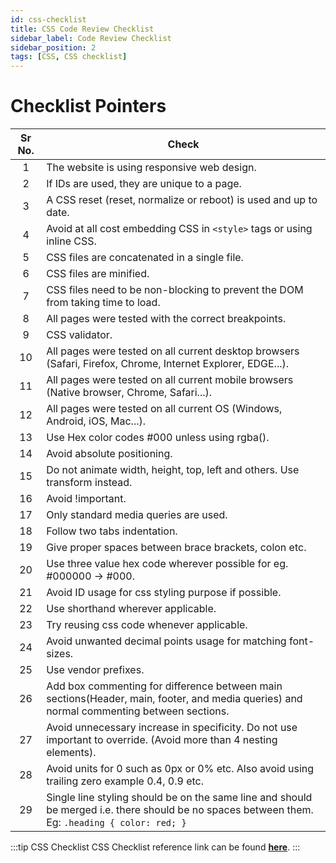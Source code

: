 ```yaml
---
id: css-checklist
title: CSS Code Review Checklist
sidebar_label: Code Review Checklist
sidebar_position: 2
tags: [CSS, CSS checklist]
---
```


# Checklist Pointers

Sr No. | Check |
:----: | ----- |
1 |	The website is using responsive web design.
2 |	If IDs are used, they are unique to a page.
3 |	A CSS reset (reset, normalize or reboot) is used and up to date.
4 |	Avoid at all cost embedding CSS in `<style>` tags or using inline CSS.
5 |	CSS files are concatenated in a single file.
6 |	CSS files are minified.
7 |	CSS files need to be non-blocking to prevent the DOM from taking time to load.
8 |	All pages were tested with the correct breakpoints.
9 |	CSS validator.
10 |	All pages were tested on all current desktop browsers (Safari, Firefox, Chrome, Internet Explorer, EDGE...).
11 |	All pages were tested on all current mobile browsers (Native browser, Chrome, Safari...).
12 |	All pages were tested on all current OS (Windows, Android, iOS, Mac...).
13 |	Use Hex color codes #000 unless using rgba().
14 |	Avoid absolute positioning.
15 |	Do not animate width, height, top, left and others. Use transform instead.
16 |	Avoid !important.
17 |	Only standard media queries are used.
18 |	Follow two tabs indentation.
19 |	Give proper spaces between brace brackets, colon etc.
20 |	Use three value hex code wherever possible for eg. #000000 -> #000.
21 |	Avoid ID usage for css styling purpose if possible.
22 |	Use shorthand wherever applicable.
23 |	Try reusing css code whenever applicable.
24 |	Avoid unwanted decimal points usage for matching font-sizes.
25 |	Use vendor prefixes.
26 |	Add box commenting for difference between main sections(Header, main, footer, and media queries) and normal commenting between sections.
27 |	Avoid unnecessary increase in specificity. Do not use important to override. (Avoid more than 4 nesting elements).
28 |	Avoid units for 0 such as 0px or 0% etc. Also avoid using trailing zero example 0.4, 0.9 etc.
29 |	Single line styling should be on the same line and should be merged i.e. there should be no spaces between them. Eg: `.heading { color: red; }`

:::tip CSS Checklist
CSS Checklist reference link can be found [**here**](https://docs.google.com/spreadsheets/d/1kbpSVE_ysY8Is5qvuWfCDTTTMp_Wtt5js7FBZzqGODk/edit#gid=912575460).
:::